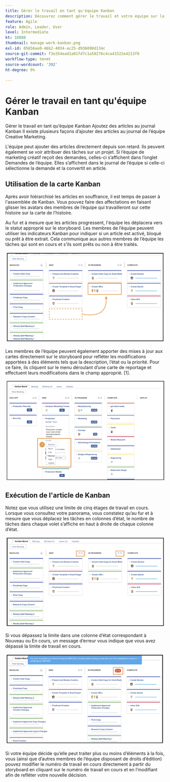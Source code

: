 ```yaml
---
title: Gérer le travail en tant qu'équipe Kanban
description: Découvrez comment gérer le travail et votre équipe sur la page des équipes de Kanban.
feature: Agile
role: Admin, Leader, User
level: Intermediate
kt: 10888
thumbnail: manage-work-kanban.png
exl-id: 05656ae0-46b2-4034-ac25-d936090d134c
source-git-commit: f3e354ead1a01fd7c1a58276c4ca43322e4213f0
workflow-type: tm+mt
source-wordcount: '392'
ht-degree: 0%

---
```


# Gérer le travail en tant qu&#39;équipe Kanban

Gérer le travail en tant qu’équipe Kanban Ajoutez des articles au journal Kanban Il existe plusieurs façons d’ajouter des articles au journal de l’équipe Creative Marketing.

L&#39;équipe peut ajouter des articles directement depuis son retard.
Ils peuvent également se voir attribuer des tâches sur un projet. Si l’équipe de marketing créatif reçoit des demandes, celles-ci s’affichent dans l’onglet Demandes de l’équipe. Elles s’affichent dans le journal de l’équipe si celle-ci sélectionne la demande et la convertit en article.


## Utilisation de la carte Kanban

Après avoir hiérarchisé les articles en souffrance, il est temps de passer à l&#39;assemblée de Kanban. Vous pouvez faire des affectations en faisant glisser les avatars des membres de l’équipe qui travailleront sur cette histoire sur la carte de l’histoire.


Au fur et à mesure que les articles progressent, l&#39;équipe les déplacera vers le statut approprié sur le storyboard. Les membres de l’équipe peuvent utiliser les indicateurs Kanban pour indiquer si un article est activé, bloqué ou prêt à être extrait. Cela communique aux autres membres de l’équipe les tâches qui sont en cours et s’ils sont prêts ou non à être traités.

![Cartes Kanban](assets/kanban-01.png)

Les membres de l’équipe peuvent également apporter des mises à jour aux cartes directement sur le storyboard pour refléter les modifications apportées à des éléments tels que la description, l’état ou la priorité. Pour ce faire, ils cliquent sur le menu déroulant d’une carte de reportage et effectuent leurs modifications dans le champ approprié. [1].

![Etat de la carte Kanban](assets/kanban-02.png)

## Exécution de l&#39;article de Kanban

Notez que vous utilisez une limite de cinq étages de travail en cours. Lorsque vous consultez votre panorama, vous constatez qu’au fur et à mesure que vous déplacez les tâches en colonnes d’état, le nombre de tâches dans chaque volet s’affiche en haut à droite de chaque colonne d’état.

![Limites de travaux en cours Kanban](assets/kanban-03.png)

Si vous dépassez la limite dans une colonne d’état correspondant à Nouveau ou En cours, un message d’erreur vous indique que vous avez dépassé la limite de travail en cours.

![Limites de travaux en cours dépassées](assets/kanban-04.png)

Si votre équipe décide qu’elle peut traiter plus ou moins d’éléments à la fois, vous (ainsi que d’autres membres de l’équipe disposant de droits d’édition) pouvez modifier le numéro de travail en cours directement à partir du storyboard en cliquant sur le numéro de travail en cours et en l’modifiant afin de refléter votre nouvelle décision.
